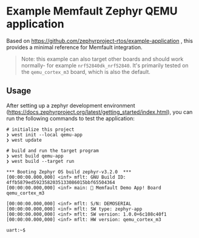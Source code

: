 # Example Memfault Zephyr QEMU application

Based on https://github.com/zephyrproject-rtos/example-application , this
provides a minimal reference for Memfault integration.

> Note: this example can also target other boards and should work normally- for
> example `nrf52840dk_nrf52840`. It's primarily tested on the `qemu_cortex_m3`
> board, which is also the default.

## Usage

After setting up a zephyr development environment
(https://docs.zephyrproject.org/latest/getting_started/index.html), you can run
the following commands to test the application:

```shell
# initialize this project
❯ west init --local qemu-app
❯ west update

# build and run the target program
❯ west build qemu-app
❯ west build --target run

*** Booting Zephyr OS build zephyr-v3.2.0  ***
[00:00:00.000,000] <inf> mflt: GNU Build ID: 4ffb5879ed5923582035133086015bbf65504364
[00:00:00.000,000] <inf> main: 👋 Memfault Demo App! Board qemu_cortex_m3

[00:00:00.000,000] <inf> mflt: S/N: DEMOSERIAL
[00:00:00.000,000] <inf> mflt: SW type: zephyr-app
[00:00:00.000,000] <inf> mflt: SW version: 1.0.0+6c108c40f1
[00:00:00.000,000] <inf> mflt: HW version: qemu_cortex_m3

uart:~$
```
